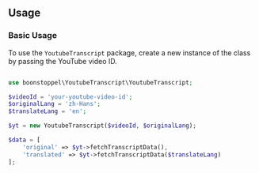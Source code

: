 ## Usage

### Basic Usage

To use the `YoutubeTranscript` package, create a new instance of the class by passing the YouTube video ID.

```php

use boonstoppel\YoutubeTranscript\YoutubeTranscript;

$videoId = 'your-youtube-video-id';
$originalLang = 'zh-Hans';
$translateLang = 'en';

$yt = new YoutubeTranscript($videoId, $originalLang);

$data = [
    'original' => $yt->fetchTranscriptData(),
    'translated' => $yt->fetchTranscriptData($translateLang)
];
